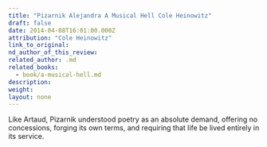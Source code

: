 ```yaml
---
title: "Pizarnik Alejandra A Musical Hell Cole Heinowitz"
draft: false
date: 2014-04-08T16:01:00.000Z
attribution: "Cole Heinowitz"
link_to_original:
nd_author_of_this_review:
related_author: .md
related_books:
  - book/a-musical-hell.md
description:
weight:
layout: none
---
```

Like Artaud, Pizarnik understood poetry as an absolute demand, offering no concessions, forging its own terms, and requiring that life be lived entirely in its service.

